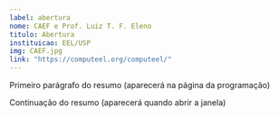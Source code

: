```yaml
---
label: abertura
nome: CAEF e Prof. Luiz T. F. Eleno
titulo: Abertura
instituicao: EEL/USP
img: CAEF.jpg
link: "https://computeel.org/computeel/"
---
```


Primeiro parágrafo do resumo (aparecerá na página da programação)

Continuação do resumo (aparecerá quando abrir a janela)
